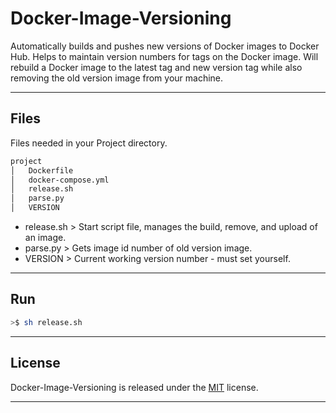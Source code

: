 # Docker-Image-Versioning

Automatically builds and pushes new versions of Docker images to Docker Hub. Helps to maintain version numbers for tags on the Docker image. Will rebuild a Docker image to the latest tag and new version tag while also removing the old version image from your machine.

___

## Files

Files needed in your Project directory.

```sh
project
│   Dockerfile
│   docker-compose.yml
│   release.sh
│   parse.py
│   VERSION
```

- release.sh  > Start script file, manages the build, remove, and upload of an image.
- parse.py  > Gets image id number of old version image.
- VERSION  > Current working version number - must set yourself.

___

## Run

```sh
>$ sh release.sh
```

___

## License

Docker-Image-Versioning is released under the [MIT](https://opensource.org/licenses/MIT) license.

___
